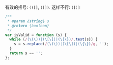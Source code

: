 有效的括号: `()[]`, `([])`. 
这样不行: `([)]`

```js
/**
 * @param {string} s
 * @return {boolean}
 */
var isValid = function (s) {
  while (/(\(\))|(\[\])|(\{\})/.test(s)) {
    s = s.replace(/(\(\))|(\[\])|(\{\})/g, '');
  }
  return s == '';
};
```